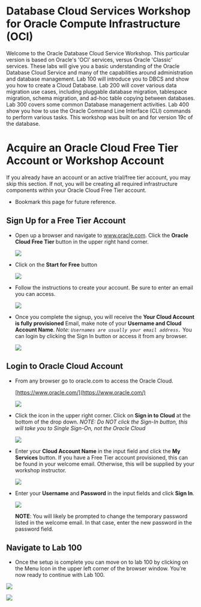 # Database Cloud Services Workshop for Oracle Compute Infrastructure (OCI)

Welcome to the Oracle Database Cloud Service Workshop. This particular version is based on Oracle's 'OCI' services, versus Oracle 'Classic' services. These labs will give you a basic understanding of the Oracle Database Cloud Service and many of the capabilities around administration and database management. Lab 100 will introduce you to DBCS and show you how to create a Cloud Database. Lab 200 will cover various data migration use cases, including pluggable database migration, tablespace migration, schema migration, and ad-hoc table copying between databases. Lab 300 covers some common Database management activities. Lab 400 show you how to use the Oracle Command Line Interface (CLI) commands to perform various tasks.  This workshop was built on and for version 19c of the database.

# Acquire an Oracle Cloud Free Tier Account or Workshop Account

If you already have an account or an active trial/free tier account, you may skip this section.  If not, you will be creating all required infrastructure components within your Oracle Cloud Free Tier account.

- Bookmark this page for future reference.

## Sign Up for a Free Tier Account

- Open up a browser and navigate to www.oracle.com. Click the **Oracle Cloud Free Tier** button in the upper right hand corner.

    ![](images/free-tier-account.png)

- Click on the **Start for Free** button

    ![](images/free-tier-account-2.png)

- Follow the instructions to create your account.  Be sure to enter an email you can access.  

  ![](images/free-tier-account-3.png)


- Once you complete the signup, you will receive the **Your Cloud Account is fully provisioned** Email, make note of your **Username and Cloud Account Name**.   *Note: `Usernames are usually your email address.`*  You can login by clicking the Sign In button or access it from any browser.

    ![](images/signup-email-provisioned.png)

## Login to Oracle Cloud Account

- From any browser go to oracle.com to access the Oracle Cloud.

    [https://www.oracle.com/](https://www.oracle.com/)

    ![](images/login-screen.png)

- Click the icon in the upper right corner.  Click on **Sign in to Cloud** at the bottom of the drop down.  *NOTE:  Do NOT click the Sign-In button, this will take you to Single Sign-On, not the Oracle Cloud*

    ![](images/signup.png)    

- Enter your **Cloud Account Name** in the input field and click the **My Services** button. If you have a Free Tier account provisioned, this can be found in your welcome email. Otherwise, this will be supplied by your workshop instructor.

    ![](images/login-tenancy.png)  

- Enter your **Username** and **Password** in the input fields and click **Sign In**.

    ![](images/cloud-login.png) 

  **NOTE**: You will likely be prompted to change the temporary password listed in the welcome email. In that case, enter the new password in the password field.

## Navigate to Lab 100

- Once the setup is complete you can move on to lab 100 by clicking on the Menu Icon in the upper left corner of the browser window. You're now ready to continue with Lab 100.

![](images/menu1.png)

![](images/menu2.png)  




